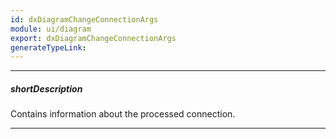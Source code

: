 ```yaml
---
id: dxDiagramChangeConnectionArgs
module: ui/diagram
export: dxDiagramChangeConnectionArgs
generateTypeLink: 
---
```

---
##### shortDescription
Contains information about the processed connection.

---
